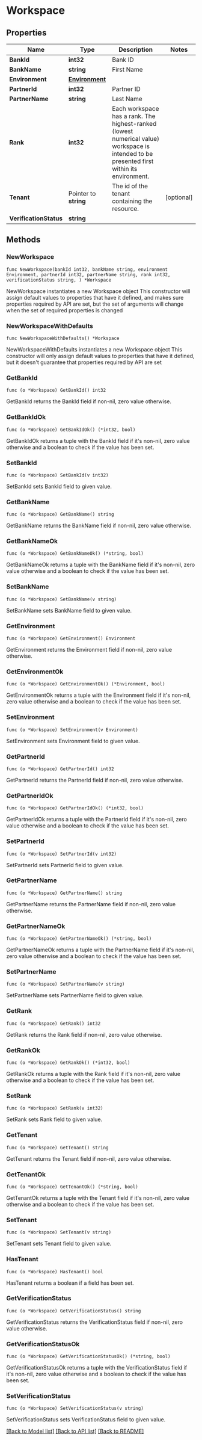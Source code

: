 # Workspace

## Properties

Name | Type | Description | Notes
------------ | ------------- | ------------- | -------------
**BankId** | **int32** | Bank ID | 
**BankName** | **string** | First Name | 
**Environment** | [**Environment**](Environment.md) |  | 
**PartnerId** | **int32** | Partner ID | 
**PartnerName** | **string** | Last Name | 
**Rank** | **int32** | Each workspace has a rank. The highest-ranked (lowest numerical value) workspace is intended to be presented first within its environment.  | 
**Tenant** | Pointer to **string** | The id of the tenant containing the resource.  | [optional] 
**VerificationStatus** | **string** |  | 

## Methods

### NewWorkspace

`func NewWorkspace(bankId int32, bankName string, environment Environment, partnerId int32, partnerName string, rank int32, verificationStatus string, ) *Workspace`

NewWorkspace instantiates a new Workspace object
This constructor will assign default values to properties that have it defined,
and makes sure properties required by API are set, but the set of arguments
will change when the set of required properties is changed

### NewWorkspaceWithDefaults

`func NewWorkspaceWithDefaults() *Workspace`

NewWorkspaceWithDefaults instantiates a new Workspace object
This constructor will only assign default values to properties that have it defined,
but it doesn't guarantee that properties required by API are set

### GetBankId

`func (o *Workspace) GetBankId() int32`

GetBankId returns the BankId field if non-nil, zero value otherwise.

### GetBankIdOk

`func (o *Workspace) GetBankIdOk() (*int32, bool)`

GetBankIdOk returns a tuple with the BankId field if it's non-nil, zero value otherwise
and a boolean to check if the value has been set.

### SetBankId

`func (o *Workspace) SetBankId(v int32)`

SetBankId sets BankId field to given value.


### GetBankName

`func (o *Workspace) GetBankName() string`

GetBankName returns the BankName field if non-nil, zero value otherwise.

### GetBankNameOk

`func (o *Workspace) GetBankNameOk() (*string, bool)`

GetBankNameOk returns a tuple with the BankName field if it's non-nil, zero value otherwise
and a boolean to check if the value has been set.

### SetBankName

`func (o *Workspace) SetBankName(v string)`

SetBankName sets BankName field to given value.


### GetEnvironment

`func (o *Workspace) GetEnvironment() Environment`

GetEnvironment returns the Environment field if non-nil, zero value otherwise.

### GetEnvironmentOk

`func (o *Workspace) GetEnvironmentOk() (*Environment, bool)`

GetEnvironmentOk returns a tuple with the Environment field if it's non-nil, zero value otherwise
and a boolean to check if the value has been set.

### SetEnvironment

`func (o *Workspace) SetEnvironment(v Environment)`

SetEnvironment sets Environment field to given value.


### GetPartnerId

`func (o *Workspace) GetPartnerId() int32`

GetPartnerId returns the PartnerId field if non-nil, zero value otherwise.

### GetPartnerIdOk

`func (o *Workspace) GetPartnerIdOk() (*int32, bool)`

GetPartnerIdOk returns a tuple with the PartnerId field if it's non-nil, zero value otherwise
and a boolean to check if the value has been set.

### SetPartnerId

`func (o *Workspace) SetPartnerId(v int32)`

SetPartnerId sets PartnerId field to given value.


### GetPartnerName

`func (o *Workspace) GetPartnerName() string`

GetPartnerName returns the PartnerName field if non-nil, zero value otherwise.

### GetPartnerNameOk

`func (o *Workspace) GetPartnerNameOk() (*string, bool)`

GetPartnerNameOk returns a tuple with the PartnerName field if it's non-nil, zero value otherwise
and a boolean to check if the value has been set.

### SetPartnerName

`func (o *Workspace) SetPartnerName(v string)`

SetPartnerName sets PartnerName field to given value.


### GetRank

`func (o *Workspace) GetRank() int32`

GetRank returns the Rank field if non-nil, zero value otherwise.

### GetRankOk

`func (o *Workspace) GetRankOk() (*int32, bool)`

GetRankOk returns a tuple with the Rank field if it's non-nil, zero value otherwise
and a boolean to check if the value has been set.

### SetRank

`func (o *Workspace) SetRank(v int32)`

SetRank sets Rank field to given value.


### GetTenant

`func (o *Workspace) GetTenant() string`

GetTenant returns the Tenant field if non-nil, zero value otherwise.

### GetTenantOk

`func (o *Workspace) GetTenantOk() (*string, bool)`

GetTenantOk returns a tuple with the Tenant field if it's non-nil, zero value otherwise
and a boolean to check if the value has been set.

### SetTenant

`func (o *Workspace) SetTenant(v string)`

SetTenant sets Tenant field to given value.

### HasTenant

`func (o *Workspace) HasTenant() bool`

HasTenant returns a boolean if a field has been set.

### GetVerificationStatus

`func (o *Workspace) GetVerificationStatus() string`

GetVerificationStatus returns the VerificationStatus field if non-nil, zero value otherwise.

### GetVerificationStatusOk

`func (o *Workspace) GetVerificationStatusOk() (*string, bool)`

GetVerificationStatusOk returns a tuple with the VerificationStatus field if it's non-nil, zero value otherwise
and a boolean to check if the value has been set.

### SetVerificationStatus

`func (o *Workspace) SetVerificationStatus(v string)`

SetVerificationStatus sets VerificationStatus field to given value.



[[Back to Model list]](../README.md#documentation-for-models) [[Back to API list]](../README.md#documentation-for-api-endpoints) [[Back to README]](../README.md)


